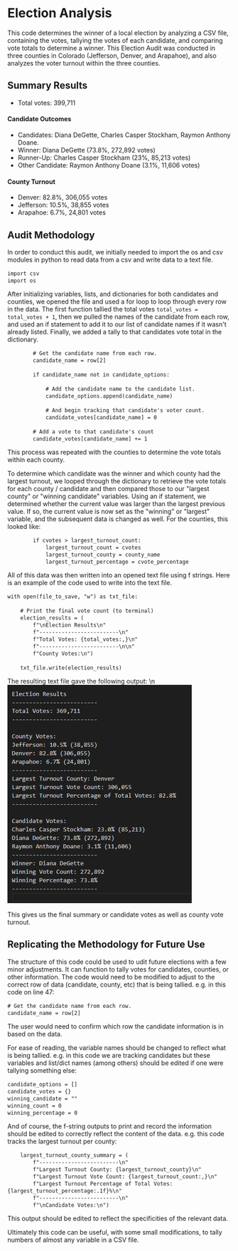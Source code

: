 # Election Analysis 

This code determines the winner of a local election by analyzing a CSV file, containing the votes, tallying the votes of each candidate, and comparing vote totals to determine a winner. 
This Election Audit was conducted in three counties in Colorado (Jefferson, Denver, and Arapahoe), and also analyzes the voter turnout within the three counties.

## Summary Results

- Total votes: 399,711

#### Candidate Outcomes
- Candidates: Diana DeGette, Charles Casper Stockham, Raymon Anthony Doane. 
- Winner: Diana DeGette (73.8%, 272,892 votes)
- Runner-Up: Charles Casper Stockham (23%, 85,213 votes)
- Other Candidate: Raymon Anthony Doane (3.1%, 11,606 votes)

#### County Turnout 
- Denver: 82.8%, 306,055 votes 
- Jefferson: 10.5%, 38,855 votes
- Arapahoe: 6.7%, 24,801 votes

## Audit Methodology
In order to conduct this audit, we initially needed to import the os and csv modules in python to read data from a csv and write data to a text file. 
```
import csv
import os
```
After initializing variables, lists, and dictionaries for both candidates and counties, we opened the file and used a for loop to loop through every row in the data. 
The first function tallied the total votes `total_votes = total_votes + 1`, then we pulled the names of the candidate from each row, and used an if statement to add it to our list of candidate names if it wasn't already listed. Finally, we added a tally to that candidates vote total in the dictionary. 
```
        # Get the candidate name from each row.
        candidate_name = row[2]

        if candidate_name not in candidate_options:

            # Add the candidate name to the candidate list.
            candidate_options.append(candidate_name)

            # And begin tracking that candidate's voter count.
            candidate_votes[candidate_name] = 0

        # Add a vote to that candidate's count
        candidate_votes[candidate_name] += 1
```
This process was repeated with the counties to determine the vote totals within each county.

To determine which candidate was the winner and which county had the largest turnout, we looped through the dictionary to retrieve the vote totals for each county / candidate and then compared those to our "largest county" or "winning candidate" variables. Using an if statement, we determined whether the current value was larger than the largest previous value. If so, the current value is now set as the "winning" or "largest" variable, and the subsequent data is changed as well. 
For the counties, this looked like:
```
        if cvotes > largest_turnout_count: 
            largest_turnout_count = cvotes
            largest_turnout_county = county_name
            largest_turnout_percentage = cvote_percentage
```

All of this data was then written into an opened text file using f strings. 
Here is an example of the code used to write into the text file.
```
with open(file_to_save, "w") as txt_file:

    # Print the final vote count (to terminal)
    election_results = (
        f"\nElection Results\n"
        f"-------------------------\n"
        f"Total Votes: {total_votes:,}\n"
        f"-------------------------\n\n"
        f"County Votes:\n")

    txt_file.write(election_results)
```

The resulting text file gave the following output:
\n![Election_Results](https://raw.githubusercontent.com/sophiehearn/election-analysis/main/Resources/Election%20Results.png)

This gives us the final summary or candidate votes as well as county vote turnout.

## Replicating the Methodology for Future Use
The structure of this code could be used to udit future elections with a few minor adjustments. It can function to tally votes for candidates, counties, or other information. The code would need to be modified to adjust to the correct row of data (candidate, county, etc) that is being tallied. 
e.g. in this code on line 47: 
```
# Get the candidate name from each row.
candidate_name = row[2]
```
The user would need to confirm which row the candidate information is in based on the data. 

For ease of reading, the variable names should be changed to reflect what is being tallied. 
e.g. in this code we are tracking candidates but these variables and list/dict names (among others) should be edited if one were tallying something else: 
```
candidate_options = []
candidate_votes = {}
winning_candidate = ""
winning_count = 0
winning_percentage = 0
```

And of course, the f-string outputs to print and record the information should be edited to correctly reflect the content of the data. 
e.g. this code tracks the largest turnout per county: 
```
    largest_turnout_county_summary = (
        f"-------------------------\n"
        f"Largest Turnout County: {largest_turnout_county}\n"
        f"Largest Turnout Vote Count: {largest_turnout_count:,}\n"
        f"Largest Turnout Percentage of Total Votes: {largest_turnout_percentage:.1f}%\n"
        f"-------------------------\n"
        f"\nCandidate Votes:\n")
```
This output should be edited to reflect the specificities of the relevant data. 

Ultimately this code can be useful, with some small modifications, to tally numbers of almost any variable in a CSV file. 
